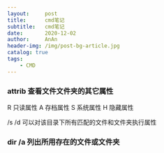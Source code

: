 ```yaml
---
layout:     post
title:      cmd笔记
subtitle:   cmd笔记
date:       2020-12-02
author:     AnAn
header-img: /img/post-bg-article.jpg
catalog: true
tags:
    - CMD
---
```


### attrib 查看文件文件夹的其它属性
R 只读属性
A 存档属性
S 系统属性
H 隐藏属性

/s /d 可以对该目录下所有匹配的文件和文件夹执行属性

### dir /a 列出所用存在的文件或文件夹